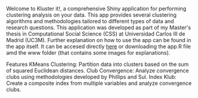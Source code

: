 Welcome to Kluster it!, a comprehensive Shiny application for performing clustering analysis on your data. This app provides several clustering algorithms and methodologies tailored to different types of data and research questions.
This application was developed as part of my Master's thesis in Computational Social Science (CSS) at Universidad Carlos III de Madrid (UC3M).
Further explanation on how to use the app can be found in the app itself. It can be accesed directly [here](https://bbanyulsuc3m.shinyapps.io/KlubKluster/) or downloading the app.R file amd the www folder (that contains some images for explanations).

Features
KMeans Clustering: Partition data into clusters based on the sum of squared Euclidean distances.
Club Convergence: Analyze convergence clubs using methodologies developed by Phillips and Sul.
Index Klub: Create a composite index from multiple variables and analyze convergence clubs.
